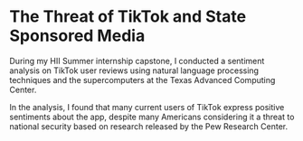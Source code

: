 # The Threat of TikTok and State Sponsored Media

During my HII Summer internship capstone, I conducted a sentiment analysis on TikTok user reviews using natural language processing techniques and the supercomputers at the Texas Advanced Computing Center.

In the analysis, I found that many current users of TikTok express positive sentiments about the app, despite many Americans considering it a threat to national security based on research released by the Pew Research Center.


